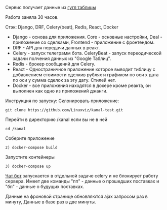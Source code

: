 Сервис получает данные из [гугл таблицы](https://docs.google.com/spreadsheets/d/1DAQEXjPXtKBb2sVo6baSg1Lp4xCX_K3jRlMuqSoM2ow/edit#gid=1161274118)

Работа заняла 30 часов.

Стэк: Django, DRF, Celery(beat), Redis, React, Docker
* Django - основа для приложения. Core - основные настройки, Deal - приложение со сделками, Frontend - приложение с фронтендом.
* DRF - API для передачи данных в реакт.
* Celery - запуск телеграмм бота.
CeleryBeat - запуск переодической задачи полчения данных
из "Google Таблиц".
* Redis - брокер сообщений для Celery.
* React - Одностраничное приложение которое выводит тиблицу
с добавлением стоимости сделкив  рублях и графиком
по оси x дата по оси y сумма сделок за эту дату. Стилей нет.
* Docker - все приложения находятся в докере кроме реакта,
он выполнен как одно из приложений джанги.

Инструкция по запуску:
Склонировать приложение:

    git clone https://github.com/Linuxviz/kanal-test.git
Перейти в директорию /kanal если вы не в ней

    cd /kanal
Соберите приложение

    2) docker-compose build

Запустите контейнеры

    3) docker-compose up


[Чат бот](https://t.me/Testkanal44bot) запускается в отдельной задаче celery
и не блокирует работу сервера. Имеет две команды
"пп" - данные о прошедших поставках и "бп" - данные о будущих поставках.

Данные на фроновой странице обновляются ajax запросом раз в минуту,
Данные в базе раз в две минуты.
